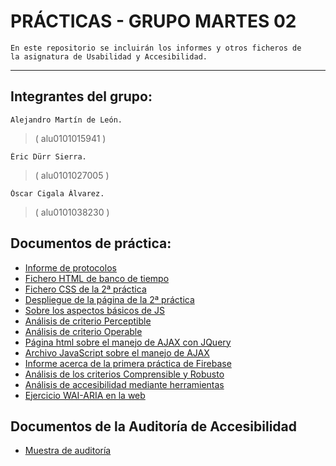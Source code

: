 # PRÁCTICAS - GRUPO MARTES 02
    
    En este repositorio se incluirán los informes y otros ficheros de 
    la asignatura de Usabilidad y Accesibilidad. 
    
***

## Integrantes del grupo:
    Alejandro Martín de León.
>   ( alu0101015941 )
    
    Éric Dürr Sierra.
>   ( alu0101027005 )

    Óscar Cigala Álvarez.
>   ( alu0101038230 )

## Documentos de práctica:
 - [Informe de protocolos](../docs/INFORME-PROTOCOLOS.md)
 - [Fichero HTML de banco de tiempo](public/bdt_home.html)
 - [Fichero CSS de la 2ª práctica](public/media/css/web-page.css)
 - [Despliegue de la página de la 2ª práctica](https://ericds-info.github.io/UyA-Practicas/)
 - [Sobre los aspectos básicos de JS](../docs/INTRODUCCION-JS.md)
 - [Análisis de criterio Perceptible](../docs/PERCEPTIBLE.md)
 - [Análisis de criterio Operable](../docs/OPERABLE.md)
 - [Página html sobre el manejo de AJAX con JQuery](public/ajax-page.html)
 - [Archivo JavaScript sobre el manejo de AJAX](public/media/js/api-solitude.js)
 - [Informe acerca de la primera práctica de Firebase](../docs/FIREBASE-I.md)
 - [Análisis de los criterios Comprensible y Robusto](../docs/COMPRENSIBLE-ROBUSTO.md)
 - [Análisis de accesibilidad mediante herramientas](../docs/EVALUACION-AUTOMATICA.md)
 - [Ejercicio WAI-ARIA en la web](../docs/EJERCICIO-WAI-ARIA.md)

## Documentos de la Auditoría de Accesibilidad
 - [Muestra de auditoría](../docs/AUDITORIA-MUESTRA.md)